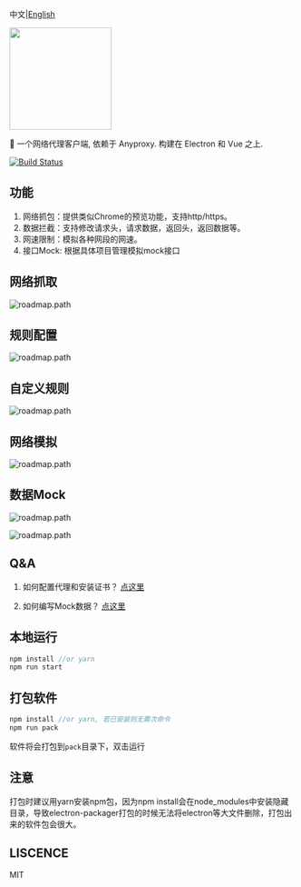 中文|[English](https://github.com/fwon/electron-anyproxy/blob/master/README_EN.md)

<p><img width="180" src="https://raw.githubusercontent.com/fwon/blog/master/assets/electron-anyproxy-icon.png"></p>

📢  一个网络代理客户端, 依赖于 Anyproxy. 构建在 Electron 和 Vue 之上. 

[![Build Status](https://travis-ci.org/fwon/electron-anyproxy.svg?branch=master)](https://travis-ci.org/fwon/electron-anyproxy)

## 功能
1. 网络抓包：提供类似Chrome的预览功能，支持http/https。
2. 数据拦截：支持修改请求头，请求数据，返回头，返回数据等。
3. 网速限制：模拟各种网段的网速。
4. 接口Mock: 根据具体项目管理模拟mock接口

## 网络抓取
![roadmap.path](https://raw.githubusercontent.com/fwon/blog/master/assets/electron-anyproxy-shot-1.png)

## 规则配置
![roadmap.path](https://raw.githubusercontent.com/fwon/blog/master/assets/electron-anyproxy-shot-2.png)

## 自定义规则
![roadmap.path](https://raw.githubusercontent.com/fwon/blog/master/assets/electron-anyproxy-shot-3.png)

## 网络模拟
![roadmap.path](https://raw.githubusercontent.com/fwon/blog/master/assets/electron-anyproxy-shot-4.png)

## 数据Mock
![roadmap.path](https://raw.githubusercontent.com/fwon/blog/master/assets/electron-anyproxy-shot-5.png)

![roadmap.path](https://raw.githubusercontent.com/fwon/blog/master/assets/electron-anyproxy-shot-6.png)

## Q&A
1. 如何配置代理和安装证书？
[点这里](http://anyproxy.io/4.x/cn.html#配置帮助)

2. 如何编写Mock数据？
[点这里](http://mockjs.com/examples.html)

## 本地运行
```javascript
npm install //or yarn
npm run start
```
## 打包软件
```javascript
npm install //or yarn, 若已安装则无需次命令
npm run pack
```
软件将会打包到`pack`目录下，双击运行

## 注意
打包时建议用yarn安装npm包，因为npm install会在node_modules中安装隐藏目录，导致electron-packager打包的时候无法将electron等大文件删除，打包出来的软件包会很大。

## LISCENCE
MIT
